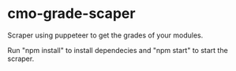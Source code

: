 # cmo-grade-scaper
Scraper using puppeteer to get the grades of your modules.

Run "npm install" to install dependecies and "npm start" to start the scraper.
